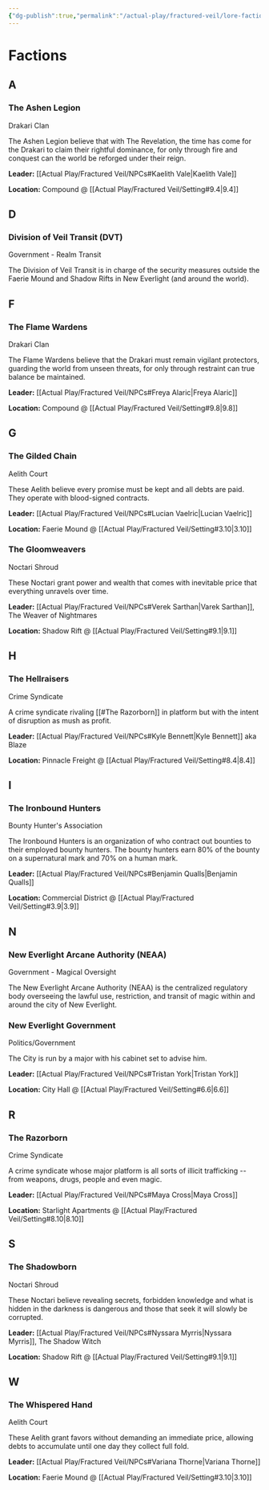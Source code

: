 ```yaml
---
{"dg-publish":true,"permalink":"/actual-play/fractured-veil/lore-factions/"}
---
```


# Factions

## A

### The Ashen Legion
Drakari Clan

The Ashen Legion believe that with The Revelation, the time has come for the Drakari to claim their rightful dominance, for only through fire and conquest can the world be reforged under their reign.

**Leader:** [[Actual Play/Fractured Veil/NPCs#Kaelith Vale\|Kaelith Vale]]

**Location:** Compound @ [[Actual Play/Fractured Veil/Setting#9.4\|9.4]]

## D

### Division of Veil Transit (DVT)
Government - Realm Transit

The Division of Veil Transit is in charge of the security measures outside the Faerie Mound and Shadow Rifts in New Everlight (and around the world).

## F

### The Flame Wardens
Drakari Clan

The Flame Wardens believe that the Drakari must remain vigilant protectors, guarding the world from unseen threats, for only through restraint can true balance be maintained.

**Leader:** [[Actual Play/Fractured Veil/NPCs#Freya Alaric\|Freya Alaric]]

**Location:** Compound @ [[Actual Play/Fractured Veil/Setting#9.8\|9.8]]

## G

### The Gilded Chain
Aelith Court

These Aelith believe every promise must be kept and all debts are paid. They operate with blood-signed contracts.

**Leader:** [[Actual Play/Fractured Veil/NPCs#Lucian Vaelric\|Lucian Vaelric]]

**Location:** Faerie Mound @ [[Actual Play/Fractured Veil/Setting#3.10\|3.10]]

### The Gloomweavers
Noctari Shroud

These Noctari grant power and wealth that comes with inevitable price that everything unravels over time.

**Leader:** [[Actual Play/Fractured Veil/NPCs#Verek Sarthan\|Varek Sarthan]], The Weaver of Nightmares

**Location:** Shadow Rift @ [[Actual Play/Fractured Veil/Setting#9.1\|9.1]]

## H

### The Hellraisers
Crime Syndicate

A crime syndicate rivaling [[#The Razorborn]] in platform but with the intent of disruption as mush as profit.

**Leader:** [[Actual Play/Fractured Veil/NPCs#Kyle Bennett\|Kyle Bennett]] aka Blaze

**Location:** Pinnacle Freight @ [[Actual Play/Fractured Veil/Setting#8.4\|8.4]]

## I

### The Ironbound Hunters
Bounty Hunter's Association

The Ironbound Hunters is an organization of who contract out bounties to their employed bounty hunters.  The bounty hunters earn 80% of the bounty on a supernatural mark and 70% on a human mark.

**Leader:** [[Actual Play/Fractured Veil/NPCs#Benjamin Qualls\|Benjamin Qualls]]

**Location:** Commercial District @ [[Actual Play/Fractured Veil/Setting#3.9\|3.9]]

## N

### New Everlight Arcane Authority (NEAA)
Government - Magical Oversight

The New Everlight Arcane Authority (NEAA) is the centralized regulatory body overseeing the lawful use, restriction, and transit of magic within and around the city of New Everlight.

### New Everlight Government
Politics/Government

The City is run by a major with his cabinet set to advise him.

**Leader:** [[Actual Play/Fractured Veil/NPCs#Tristan York\|Tristan York]]

**Location:** City Hall @ [[Actual Play/Fractured Veil/Setting#6.6\|6.6]]



## R

### The Razorborn
Crime Syndicate

A crime syndicate whose major platform is all sorts of illicit trafficking -- from weapons, drugs, people and even magic.

**Leader:** [[Actual Play/Fractured Veil/NPCs#Maya Cross\|Maya Cross]]

**Location:** Starlight Apartments @ [[Actual Play/Fractured Veil/Setting#8.10\|8.10]]

## S

### The Shadowborn
Noctari Shroud

These Noctari believe revealing secrets, forbidden knowledge and what is hidden in the darkness is dangerous and those that seek it will slowly be corrupted.

**Leader:** [[Actual Play/Fractured Veil/NPCs#Nyssara Myrris\|Nyssara Myrris]], The Shadow Witch

**Location:** Shadow Rift @ [[Actual Play/Fractured Veil/Setting#9.1\|9.1]]

## W

### The Whispered Hand
Aelith Court

These Aelith grant favors without demanding an immediate price, allowing debts to accumulate until one day they collect full fold.

**Leader:** [[Actual Play/Fractured Veil/NPCs#Variana Thorne\|Variana Thorne]]

**Location:** Faerie Mound @ [[Actual Play/Fractured Veil/Setting#3.10\|3.10]]

